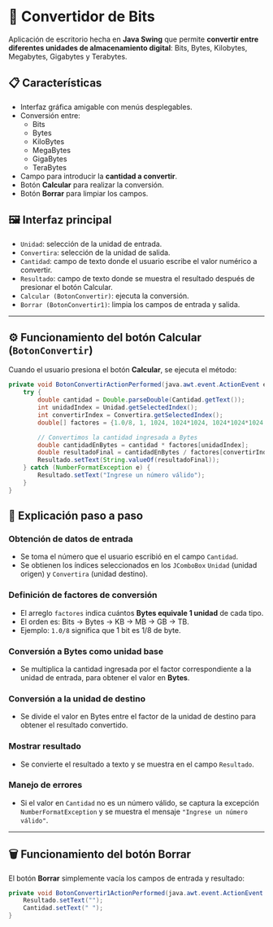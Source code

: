 # 🧮 Convertidor de Bits

Aplicación de escritorio hecha en **Java Swing** que permite **convertir entre diferentes unidades de almacenamiento digital**: Bits, Bytes, Kilobytes, Megabytes, Gigabytes y Terabytes.

## 📋 Características

- Interfaz gráfica amigable con menús desplegables.
- Conversión entre:
  - Bits
  - Bytes
  - KiloBytes
  - MegaBytes
  - GigaBytes
  - TeraBytes
- Campo para introducir la **cantidad a convertir**.
- Botón **Calcular** para realizar la conversión.
- Botón **Borrar** para limpiar los campos.

## 🖼️ Interfaz principal

- `Unidad`: selección de la unidad de entrada.
- `Convertira`: selección de la unidad de salida.
- `Cantidad`: campo de texto donde el usuario escribe el valor numérico a convertir.
- `Resultado`: campo de texto donde se muestra el resultado después de presionar el botón Calcular.
- `Calcular (BotonConvertir)`: ejecuta la conversión.
- `Borrar (BotonConvertir1)`: limpia los campos de entrada y salida.

---

## ⚙️ Funcionamiento del botón Calcular (`BotonConvertir`)

Cuando el usuario presiona el botón **Calcular**, se ejecuta el método:

```java
private void BotonConvertirActionPerformed(java.awt.event.ActionEvent evt) {
    try {
        double cantidad = Double.parseDouble(Cantidad.getText());
        int unidadIndex = Unidad.getSelectedIndex();
        int convertirIndex = Convertira.getSelectedIndex();
        double[] factores = {1.0/8, 1, 1024, 1024*1024, 1024*1024*1024, 1024L*1024*1024*1024};

        // Convertimos la cantidad ingresada a Bytes
        double cantidadEnBytes = cantidad * factores[unidadIndex];
        double resultadoFinal = cantidadEnBytes / factores[convertirIndex];
        Resultado.setText(String.valueOf(resultadoFinal));
    } catch (NumberFormatException e) {
        Resultado.setText("Ingrese un número válido");
    }
}
```
## 🧠 Explicación paso a paso

### Obtención de datos de entrada
- Se toma el número que el usuario escribió en el campo `Cantidad`.
- Se obtienen los índices seleccionados en los `JComboBox` `Unidad` (unidad origen) y `Convertira` (unidad destino).

### Definición de factores de conversión
- El arreglo `factores` indica cuántos **Bytes equivale 1 unidad** de cada tipo.
- El orden es: Bits → Bytes → KB → MB → GB → TB.
- Ejemplo: `1.0/8` significa que 1 bit es 1/8 de byte.

### Conversión a Bytes como unidad base
- Se multiplica la cantidad ingresada por el factor correspondiente a la unidad de entrada, para obtener el valor en **Bytes**.

### Conversión a la unidad de destino
- Se divide el valor en Bytes entre el factor de la unidad de destino para obtener el resultado convertido.

### Mostrar resultado
- Se convierte el resultado a texto y se muestra en el campo `Resultado`.

### Manejo de errores
- Si el valor en `Cantidad` no es un número válido, se captura la excepción `NumberFormatException` y se muestra el mensaje `"Ingrese un número válido"`.

---

## 🗑️ Funcionamiento del botón Borrar

El botón **Borrar** simplemente vacía los campos de entrada y resultado:

```java
private void BotonConvertir1ActionPerformed(java.awt.event.ActionEvent evt) {
    Resultado.setText("");
    Cantidad.setText(" ");
}


